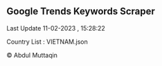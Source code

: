 

## Google Trends Keywords Scraper 
 
Last Update 11-02-2023 , 15:28:22

Country List :
VIETNAM.json



© Abdul Muttaqin 
